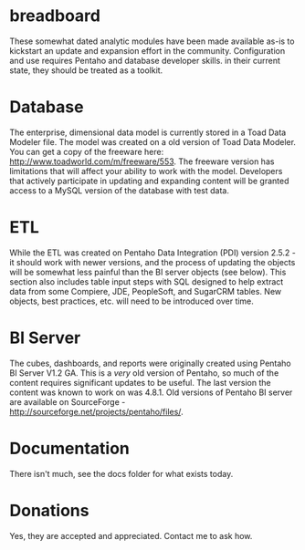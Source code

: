 # breadboard
These somewhat dated analytic modules have been made available as-is to kickstart an update and expansion effort in the community. Configuration and use requires Pentaho and database developer skills.  in their current state, they should be treated as a toolkit.

Database
=========
The enterprise, dimensional data model is currently stored in a Toad Data Modeler file.  The model was created on a old version of Toad Data Modeler. You can get a copy of the freeware here: http://www.toadworld.com/m/freeware/553.  The freeware version has limitations that will affect your ability to work with the model.  Developers that actively participate in updating and expanding content will be granted access to a MySQL version of the database with test data.

ETL
===
While the ETL was created on Pentaho Data Integration (PDI) version 2.5.2 - it should work with newer versions, and the process of updating the objects will be somewhat less painful than the BI server objects (see below).  This section also includes table input steps with SQL designed to help extract data from some Compiere, JDE, PeopleSoft, and SugarCRM tables.  New objects, best practices, etc. will need to be introduced over time.

BI Server
==========
The cubes, dashboards, and reports were originally created using Pentaho BI Server V1.2 GA.  This is a *very* old version of Pentaho, so much of the content requires significant updates to be useful.  The last version the content was known to work on was 4.8.1.  Old versions of Pentaho BI server are available on SourceForge - http://sourceforge.net/projects/pentaho/files/.

Documentation
=============
There isn't much, see the docs folder for what exists today.

Donations
=========
Yes, they are accepted and appreciated.  Contact me to ask how.
